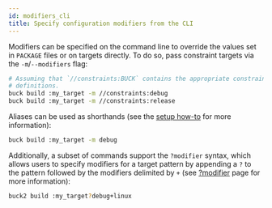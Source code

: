 ```yaml
---
id: modifiers_cli
title: Specify configuration modifiers from the CLI
---
```


Modifiers can be specified on the command line to override the values set in
`PACKAGE` files or on targets directly. To do so, pass constraint targets via
the `-m`/`--modifiers` flag:

```sh
# Assuming that `//constraints:BUCK` contains the appropriate constraint
# definitions.
buck build :my_target -m //constraints:debug
buck build :my_target -m //constraints:release
```

Aliases can be used as shorthands (see the [setup how-to](./modifiers_setup.md)
for more information):

```sh
buck build :my_target -m debug
```

Additionally, a subset of commands support the `?modifier` syntax, which allows
users to specify modifiers for a target pattern by appending a `?` to the
pattern followed by the modifiers delimited by `+` (see
[?modifier](./question_mark_modifier.md) page for more information):

```sh
buck2 build :my_target?debug+linux
```
